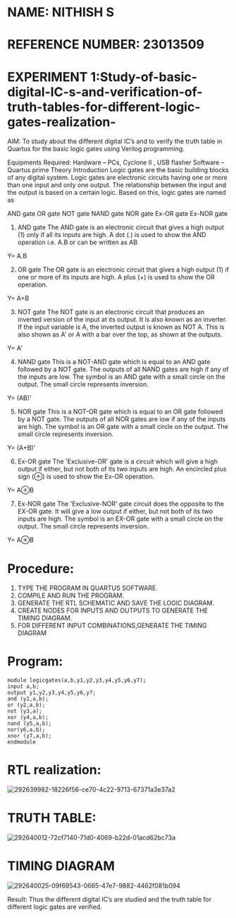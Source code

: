 # NAME: NITHISH S
# REFERENCE NUMBER: 23013509

#  EXPERIMENT 1:Study-of-basic-digital-IC-s-and-verification-of-truth-tables-for-different-logic-gates-realization-
 AIM:
To study about the different digital IC’s and to verify the truth table in Quartus for the basic logic gates using Verilog programming.

Equipments Required:
Hardware – PCs, Cyclone II , USB flasher
Software – Quartus prime
Theory
Introduction
Logic gates are the basic building blocks of any digital system. Logic gates are electronic circuits having one or more than one input and only one output. The relationship between the input and the output is based on a certain logic. Based on this, logic gates are named as

AND gate
OR gate
NOT gate
NAND gate
NOR gate
Ex-OR gate
Ex-NOR gate
1) AND gate
The AND gate is an electronic circuit that gives a high output (1) only if all its inputs are high. A dot (.) is used to show the AND operation i.e. A.B or can be written as AB

Y= A.B

2) OR gate
The OR gate is an electronic circuit that gives a high output (1) if one or more of its inputs are high. A plus (+) is used to show the OR operation.

Y= A+B

3) NOT gate
The NOT gate is an electronic circuit that produces an inverted version of the input at its output. It is also known as an inverter. If the input variable is A, the inverted output is known as NOT A. This is also shown as A' or A with a bar over the top, as shown at the outputs.

Y= A'

4) NAND gate
This is a NOT-AND gate which is equal to an AND gate followed by a NOT gate. The outputs of all NAND gates are high if any of the inputs are low. The symbol is an AND gate with a small circle on the output. The small circle represents inversion.

Y= (AB)’

5) NOR gate
This is a NOT-OR gate which is equal to an OR gate followed by a NOT gate. The outputs of all NOR gates are low if any of the inputs are high. The symbol is an OR gate with a small circle on the output. The small circle represents inversion.

Y= (A+B)’

6) Ex-OR gate
The 'Exclusive-OR' gate is a circuit which will give a high output if either, but not both of its two inputs are high. An encircled plus sign (⊕) is used to show the Ex-OR operation.

Y= A⊕B

7) Ex-NOR gate
The 'Exclusive-NOR' gate circuit does the opposite to the EX-OR gate. It will give a low output if either, but not both of its two inputs are high. The symbol is an EX-OR gate with a small circle on the output. The small circle represents inversion.

Y= A⊕B

# Procedure:
1. TYPE THE PROGRAM IN QUARTUS SOFTWARE.
2. COMPILE AND RUN THE PROGRAM.
3. GENERATE THE RTL SCHEMATIC AND SAVE THE LOGIC DIAGRAM.
4. CREATE NODES FOR  INPUTS AND OUTPUTS TO GENERATE THE TIMING DIAGRAM.
5. FOR DIFFERENT INPUT COMBINATIONS,GENERATE THE TIMING DIAGRAM
# Program:
```
module logicgates(a,b,y1,y2,y3,y4,y5,y6,y7);
input a,b;
output y1,y2,y3,y4,y5,y6,y7;
and (y1,a,b);
or (y2,a,b);
not (y3,a);
xor (y4,a,b);
nand (y5,a,b);
nor(y6,a,b);
xnor (y7,a,b);
endmodule
```
# RTL realization:
![292639982-18226f56-ce70-4c22-9713-67371a3e37a2](https://github.com/Nithish23013509/Study-of-basic-digital-IC-s-and-verification-of-truth-tables-for-different-logic-gates-realization-/assets/149038138/919c0576-161a-4164-ae67-25b0c3919371)

# TRUTH TABLE:
![292640012-72cf7140-71d0-4069-b22d-01acd62bc73a](https://github.com/Nithish23013509/Study-of-basic-digital-IC-s-and-verification-of-truth-tables-for-different-logic-gates-realization-/assets/149038138/e966fc48-56d8-408e-aff7-f3ec927626d8)

# TIMING DIAGRAM
![292640025-09f69543-0665-47e7-9882-4462f081b094](https://github.com/Nithish23013509/Study-of-basic-digital-IC-s-and-verification-of-truth-tables-for-different-logic-gates-realization-/assets/149038138/58f2a150-ee02-4415-98ad-b6bfb1420f7d)

Result:
Thus the different digital IC’s are studied and the truth table for different logic gates are verified.
